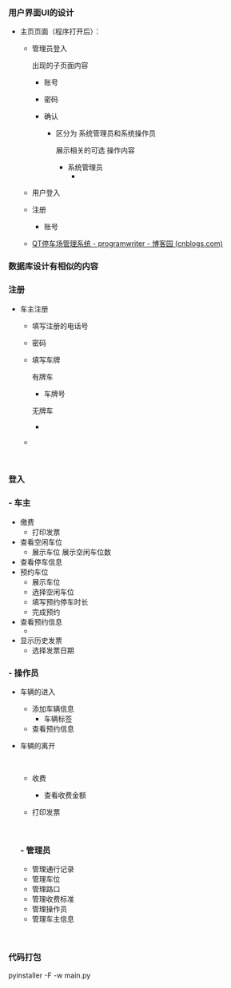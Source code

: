 ### 用户界面UI的设计

-   主页页面（程序打开后）：

    -   管理员登入

        出现的子页面内容

        -   账号

        -   密码

        -   确认

            -   区分为 系统管理员和系统操作员

                展示相关的可选 操作内容

                -   系统管理员
                    -   ​

    -   用户登入

    -   注册

        -   账号

    -   [QT停车场管理系统 - programwriter - 博客园 (cnblogs.com)](https://www.cnblogs.com/codewriter/p/16630178.html)





### 数据库设计有相似的内容

### 注册

-   车主注册

    -   填写注册的电话号

    -   密码

    -   填写车牌

        有牌车

        -   车牌号

        无牌车

        -   ​

    -   ​

        ​

### 登入

### 	- 车主

-   缴费
    -   打印发票
-   查看空闲车位
    -   展示车位   展示空闲车位数
-   查看停车信息
-   预约车位
    -   展示车位
    -   选择空闲车位
    -   填写预约停车时长
    -   完成预约
-   查看预约信息
    -   ​
-   显示历史发票
    -   选择发票日期



### 	- 操作员	

-   车辆的进入

    -   添加车辆信息
        -   车辆标签
    -   查看预约信息

-   车辆的离开

    ​	

    -   收费
        -   查看收费金额
    -   打印发票

        ​

    ### - 管理员

    -   管理通行记录
    -   管理车位
    -   管理路口
    -   管理收费标准
    -   管理操作员
    -   管理车主信息

    ​




### 代码打包 

pyinstaller  -F -w main.py 

